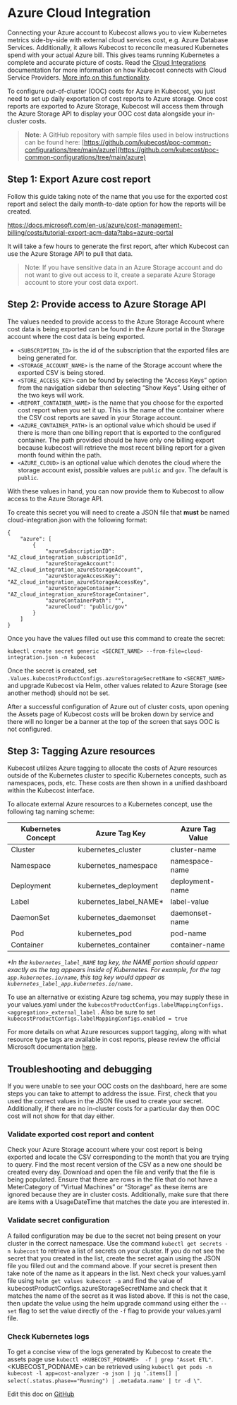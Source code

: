 Azure Cloud Integration
=======================

Connecting your Azure account to Kubecost allows you to view Kubernetes metrics side-by-side with external cloud services cost, e.g. Azure Database Services. Additionally, it allows Kubecost to reconcile measured Kubernetes spend with your actual Azure bill. This gives teams running Kubernetes a complete and accurate picture of costs. Read the [Cloud Integrations](https://github.com/kubecost/docs/blob/main/cloud-integration.md) documentation for more information on how Kubecost connects with Cloud Service Providers. [More info on this functionality](http://blog.kubecost.com/blog/complete-picture-when-monitoring-kubernetes-costs/).

To configure out-of-cluster (OOC) costs for Azure in Kubecost, you just need to set up daily exportation of cost reports to Azure storage. Once cost reports are exported to Azure Storage, Kubecost will access them through the Azure Storage API to display your OOC cost data alongside your in-cluster costs.

> **Note**: A GitHub repository with sample files used in below instructions can be found here: [https://github.com/kubecost/poc-common-configurations/tree/main/azure](https://github.com/kubecost/poc-common-configurations/tree/main/azure)

## Step 1: Export Azure cost report

Follow this guide taking note of the name that you use for the exported cost report and select the daily month-to-date option for how the reports will be created.

https://docs.microsoft.com/en-us/azure/cost-management-billing/costs/tutorial-export-acm-data?tabs=azure-portal

It will take a few hours to generate the first report, after which Kubecost can use the Azure Storage API to pull that data.

>Note: If you have sensitive data in an Azure Storage account and do not want to give out access to it, create a separate Azure Storage account to store your cost data export.

## Step 2: Provide access to Azure Storage API

The values needed to provide access to the Azure Storage Account where cost data is being exported can be found in the Azure portal in the Storage account where the cost data is being exported.
* `<SUBSCRIPTION_ID>` is the id of the subscription that the exported files are being generated for.
* `<STORAGE_ACCOUNT_NAME>` is the name of the Storage account where the exported CSV is being stored.
* `<STORE_ACCESS_KEY>` can be found by selecting the “Access Keys” option from the navigation sidebar then selecting “Show Keys”. Using either of the two keys will work.
* `<REPORT_CONTAINER_NAME>` is the name that you choose for the exported cost report when you set it up. This is the name of the container where the CSV cost reports are saved in your Storage account.
* `<AZURE_CONTAINER_PATH>` is an optional value which should be used if there is more than one billing report that is exported to the configured container. The path provided should be have only one billing export because kubecost will retrieve the most recent billing report for a given month found within the path.
* `<AZURE_CLOUD>` is an optional value which denotes the cloud where the storage account exist, possible values are `public` and `gov`. The default is `public`.

With these values in hand, you can now provide them to Kubecost to allow access to the Azure Storage API.

To create this secret you will need to create a JSON file that **must**  be named cloud-integration.json
with the following format:

```
{
    "azure": [
        {
            "azureSubscriptionID": "AZ_cloud_integration_subscriptionId",
            "azureStorageAccount": "AZ_cloud_integration_azureStorageAccount",
            "azureStorageAccessKey": "AZ_cloud_integration_azureStorageAccessKey",
            "azureStorageContainer": "AZ_cloud_integration_azureStorageContainer",
            "azureContainerPath": "",
            "azureCloud": "public/gov"
        }
    ]
}
```

Once you have the values filled out use this command to create the secret:

`kubectl create secret generic <SECRET_NAME> --from-file=cloud-integration.json -n kubecost`

Once the secret is created, set `.Values.kubecostProductConfigs.azureStorageSecretName` to
`<SECRET_NAME>` and upgrade Kubecost via Helm, other values related to Azure Storage (see another method) should not be set.

After a successful configuration of Azure out of cluster costs, upon opening the Assets page of Kubecost costs will be broken down by service and there will no longer be a banner at the top of the screen that says OOC is not configured.

## Step 3: Tagging Azure resources

Kubecost utilizes Azure tagging to allocate the costs of Azure resources outside of the Kubernetes cluster to specific Kubernetes concepts, such as namespaces, pods, etc. These costs are then shown in a unified dashboard within the Kubecost interface.

To allocate external Azure resources to a Kubernetes concept, use the following tag naming scheme:

| Kubernetes Concept | Azure Tag Key | Azure Tag Value |
|--------------------|---------------------|---------------|
| Cluster           	| kubernetes_cluster	| cluster-name	|
| Namespace          	| kubernetes_namespace	| namespace-name |
| Deployment         	| kubernetes_deployment	| deployment-name |
| Label              	| kubernetes\_label\_NAME* | label-value    |
| DaemonSet          	| kubernetes_daemonset	| daemonset-name |
| Pod                	| kubernetes_pod	      | pod-name     |
| Container          	| kubernetes_container	| container-name |



*\*In the `kubernetes_label_NAME` tag key, the NAME portion should appear exactly as the tag appears inside of Kubernetes. For example, for the tag `app.kubernetes.io/name`, this tag key would appear as `kubernetes_label_app.kubernetes.io/name.`*

To use an alternative or existing Azure tag schema, you may supply these in your values.yaml under the `kubecostProductConfigs.labelMappingConfigs.<aggregation>_external_label` . Also be sure to set `kubecostProductConfigs.labelMappingConfigs.enabled = true`

For more details on what Azure resources support tagging, along with what resource type tags are available in cost reports, please review the official Microsoft documentation [here](https://docs.microsoft.com/en-us/azure/azure-resource-manager/management/tag-support).

## Troubleshooting and debugging

If you were unable to see your OOC costs on the dashboard, here are some steps you can take to attempt to address the issue. First, check that you used the correct values in the JSON file used to create your secret. Additionally, if there are no in-cluster costs for a particular day then OOC cost will not show for that day either.

### Validate exported cost report and content

Check your Azure Storage account where your cost report is being exported and locate the CSV corresponding to the month that you are trying to query. Find the most recent version of the CSV as a new one should be created every day. Download and open the file and verify that the file is being populated. Ensure that there are rows in the file that do not have a MeterCategory of “Virtual Machines” or “Storage” as these items are ignored because they are in cluster costs. Additionally, make sure that there are items with a UsageDateTime that matches the date you are interested in.

### Validate secret configuration

A failed configuration may be due to the secret not being present on your cluster in the correct namespace. Use the command `kubectl get secrets -n kubecost` to retrieve a list of secrets on your cluster. If you do not see the secret that you created in the list, create the secret again using the JSON file you filled out and the command above. If your secret is present then take note of the name as it appears in the list. Next check your values.yaml file using `helm get values kubecost -a` and find the value of kubecostProductConfigs.azureStorageSecretName and check that it matches the name of the secret as it was listed above. If this is not the case, then update the value using the helm upgrade command using either the `--set` flag to set the value directly of the `-f` flag to provide your values.yaml file.

### Check Kubernetes logs

To get a concise view of the logs generated by Kubecost to create the assets page use `kubectl <KUBECOST_PODNAME>  -f | grep "Asset ETL"`.
 <KUBECOST_PODNAME> can be retrieved using `kubectl get pods -n kubecost -l app=cost-analyzer -o json | jq '.items[] | select(.status.phase=="Running") | .metadata.name' | tr -d \"`.


 Edit this doc on [GitHub](https://github.com/kubecost/docs/blob/main/azure-out-of-cluster.md)

<!--- {"article":"4407595936023","section":"4402815682455","permissiongroup":"1500001277122"} --->
